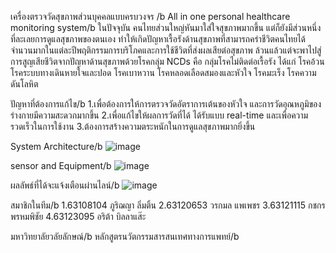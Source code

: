 เครื่องตรวจวัดสุขภาพส่วนบุคคลแบบครบวงจร /b
All in one personal healthcare monitoring system/b
ในปัจจุบัน คนไทยส่วนใหญ่หันมาใส่ใจสุขภาพมากขึ้น แต่ก็ยังมีส่วนหนึ่งที่ละเลยการดูแลสุขภาพของตนเอง ทำให้เกิดปัญหาเรื้อรังด้านสุขภาพที่สามารถคร่าชีวิตคนไทยได้จำนวนมากในแต่ละปีพฤติกรรมการบริโภคและการใช้ชีวิตที่ส่งผลเสียต่อสุขภาพ ล้วนแล้วแต่จะพาไปสู่การสูญเสียชีวิตจากปัญหาด้านสุขภาพด้วยโรคกลุ่ม NCDs คือ กลุ่มโรคไม่ติดต่อเรื้อรัง ได้แก่ โรคอ้วน โรคระบบทางเดินหายใจและปอด โรคเบาหวาน โรคหลอดเลือดสมองและหัวใจ โรคมะเร็ง โรคความดันโลหิต

ปัญหาที่ต้องการแก้ไข/b
1.เพื่อต้องการให้การตรวจวัดอัตราการเต้นของหัวใจ และการวัดอุณหภูมิของร่างกายมีความสะดวกมากขึ้น
2.เพื่อแก้ไขให้ผลการวัดที่ได้ ได้รับแบบ real-time และเพื่อความรวดเร็วในการใช้งาน
3.ต้องการสร้างความตระหนักในการดูแลสุขภาพมากยิ่งขึ้น

System Architecture/b
![image](https://user-images.githubusercontent.com/86348249/189513641-5e1baed7-423c-43a6-b814-29ada328e313.png)

sensor and Equipment/b
![image](https://user-images.githubusercontent.com/86348249/189513660-3799b2db-3806-4b52-87cf-58b3f270b601.png)

ผลลัพธ์ที่ได้จะแจ้งเตือนผ่านไลน์/b
![image](https://user-images.githubusercontent.com/86348249/189513672-851133f1-20c3-4a1c-b687-b89c3cc24aec.png)

สมาชิกในทีม/b
1.63108104 ภูริฌญา ลิ่มติ้น
2.63120653 วรกมล แพเพชร
3.63121115 กชกร พรหมพิชัย
4.63123095 อริต้า บิลลาแส๊ะ

มหาวิทยาลัยวลัยลักษณ์/b
หลักสูตรนวัตกรรมสารสนเทศทางการแพทย์/b
